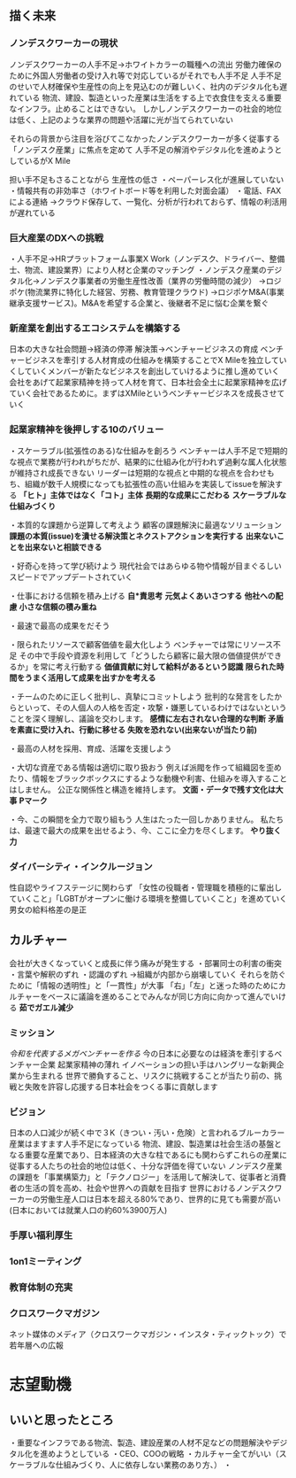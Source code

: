 ## 描く未来

### ノンデスクワーカーの現状
ノンデスクワーカーの人手不足→ホワイトカラーの職種への流出
労働力確保のために外国人労働者の受け入れ等で対応しているがそれでも人手不足
人手不足のせいで人材確保や生産性の向上を見込むのが難しいく、社内のデジタル化も遅れている
物流、建設、製造といった産業は生活をする上で衣食住を支える重要なインフラ。止めることはできない。
しかしノンデスクワーカーの社会的地位は低く、上記のような業界の問題や活躍に光が当てられていない

それらの背景から注目を浴びてこなかったノンデスクワーカーが多く従事する「ノンデスク産業」に焦点を定めて
人手不足の解消やデジタル化を進めようとしているがX Mile

担い手不足もさることながら
生産性の低さ
・ペーパーレス化が進展していない
・情報共有の非効率さ（ホワイトボード等を利用した対面会議）
・電話、FAXによる連絡
→クラウド保存して、一覧化、分析が行われておらず、情報の利活用が遅れている

### 巨大産業のDXへの挑戦
・人手不足→HRプラットフォーム事業X Work（ノンデスク、ドライバー、整備士、物流、建設業界）により人材と企業のマッチング
・ノンデスク産業のデジタル化→ノンデスク事業者の労働生産性改善（業界の労働時間の減少）
→ロジポケ(物流業界に特化した経営、労務、教育管理クラウド)
→ロジポケM&A(事業継承支援サービス)。M&Aを希望する企業と、後継者不足に悩む企業を繋ぐ

### 新産業を創出するエコシステムを構築する
日本の大きな社会問題→経済の停滞
解決策→ベンチャービジネスの育成
ベンチャービジネスを牽引する人材育成の仕組みを構築することでX Mileを独立していくしていくメンバーが新たなビジネスを創出していけるように推し進めていく
会社をあげて起業家精神を持って人材を育て、日本社会全土に起業家精神を広げていく会社であるために。まずはXMileというベンチャービジネスを成長させていく

### 起業家精神を後押しする10のバリュー
・スケーラブル(拡張性のある)な仕組みを創ろう
ベンチャーは人手不足で短期的な視点で業務が行われがちだが、結果的に仕組み化が行われず過剰な属人化状態が維持され成長できない
リーダーは短期的な視点と中期的な視点を合わせもち、組織が数千人規模になっても拡張性の高い仕組みを実装してissueを解決する
**「ヒト」主体ではなく「コト」主体**
**長期的な成果にこだわる**
**スケーラブルな仕組みづくり**

・本質的な課題から逆算して考えよう
顧客の課題解決に最適なソリューション
**課題の本質(issue)を潰せる解決策とネクストアクションを実行する**
**出来ないことを出来ないと相談できる**

・好奇心を持って学び続けよう
現代社会ではあらゆる物や情報が目まぐるしいスピードでアップデートされていく

・仕事における信頼を積み上げる
**自*責思考**
**元気よくあいさつする**
**他社への配慮**
**小さな信頼の積み重ね**


・最速で最高の成果をだそう

・限られたリソースで顧客価値を最大化しよう
ベンチャーでは常にリソース不足
その中で手段や資源を利用して「どうしたら顧客に最大限の価値提供ができるか」を常に考え行動する
**価値貢献に対して給料があるという認識**
**限られた時間をうまく活用して成果を出すかを考える**

・チームのために正しく批判し、真摯にコミットしよう
批判的な発言をしたからといって、その人個人の人格を否定・攻撃・嫌悪しているわけではないということを深く理解し、議論を交わします。
**感情に左右されない合理的な判断**
**矛盾を素直に受け入れ、行動に移せる**
**失敗を恐れない(出来ないが当たり前)**

・最高の人材を採用、育成、活躍を支援しよう

・大切な資産である情報は適切に取り扱おう
例えば派閥を作って組織図を歪めたり、情報をブラックボックスにするような動機や利害、仕組みを導入することはしません。
公正な関係性と構造を維持します。
**文面・データで残す文化は大事**
**Pマーク**

・今、この瞬間を全力で取り組もう
人生はたった一回しかありません。
私たちは、最速で最大の成果を出せるよう、今、ここに全力を尽くします。
**やり抜く力**

### ダイバーシティ・インクルージョン
性自認やライフステージに関わらず
「女性の役職者・管理職を積極的に輩出していくこと」「LGBTがオープンに働ける環境を整備していくこと」を進めていく
男女の給料格差の是正

## カルチャー
会社が大きくなっていくと成長に伴う痛みが発生する
・部署同士の利害の衝突
・言葉や解釈のずれ
・認識のずれ
→組織が内部から崩壊していく
それらを防ぐために「情報の透明性」と「一貫性」が大事
「右」「左」と迷った時のためにカルチャーをベースに議論を進めることでみんなが同じ方向に向かって進んでいける
**茹でガエル減少**

### ミッション
*令和を代表するメガベンチャーを作る*
今の日本に必要なのは経済を牽引するベンチャー企業
起業家精神の薄れ
イノベーションの担い手はハングリーな新興企業から生まれる
世界で勝負すること、リスクに挑戦することが当たり前の、挑戦と失敗を許容し応援する日本社会をつくる事に貢献します

### ビジョン
日本の人口減少が続く中で３K（きつい・汚い・危険）と言われるブルーカラー産業はますます人手不足になっている
物流、建設、製造業は社会生活の基盤となる重要な産業であり、日本経済の大きな柱であるにも関わらずこれらの産業に従事する人たちの社会的地位は低く、十分な評価を得ていない
ノンデスク産業の課題を「事業構築力」と「テクノロジー」を活用して解決して、従事者と消費者の生活の質を高め、社会や世界への貢献を目指す
世界におけるノンデスクワーカーの労働生産人口は日本を超える80%であり、世界的に見ても需要が高い
(日本においては就業人口の約60%3900万人)

### 手厚い福利厚生
### 1on1ミーティング
### 教育体制の充実

### クロスワークマガジン
ネット媒体のメディア（クロスワークマガジン・インスタ・ティックトック）で若年層への広報

# 志望動機

## いいと思ったところ
・重要なインフラである物流、製造、建設産業の人材不足などの問題解決やデジタル化を進めようとしている
・CEO、COOの戦略
・カルチャー全てがいい（スケーラブルな仕組みづくり、人に依存しない業務のあり方、）
・